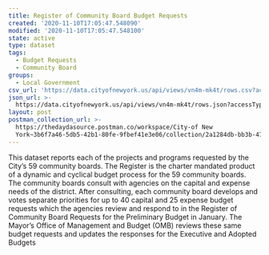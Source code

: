 ```yaml
---
title: Register of Community Board Budget Requests
created: '2020-11-10T17:05:47.548090'
modified: '2020-11-10T17:05:47.548100'
state: active
type: dataset
tags:
  - Budget Requests
  - Community Board
groups:
  - Local Government
csv_url: 'https://data.cityofnewyork.us/api/views/vn4m-mk4t/rows.csv?accessType=DOWNLOAD'
json_url: >-
  https://data.cityofnewyork.us/api/views/vn4m-mk4t/rows.json?accessType=DOWNLOAD
layout: post
postman_collection_url: >-
  https://thedaydasource.postman.co/workspace/City-of New
  York~3b6f7a46-5db5-42b1-80fe-9fbef41e3e06/collection/2a1284db-bb3b-47e1-ac73-8df9616c9863
---
```

This dataset reports each of the projects and programs requested by the City’s 59 community boards.  The Register is the charter mandated product of a dynamic and cyclical budget process for the 59 community boards. The community boards consult with agencies on the capital and expense needs of the district. After consulting, each community board develops and votes separate priorities for up to 40 capital and 25 expense budget requests which the agencies review and respond to in the Register of Community Board Requests for the Preliminary Budget in January.  The Mayor’s Office of Management and Budget (OMB) reviews these same budget requests and updates the responses for the Executive and Adopted Budgets

